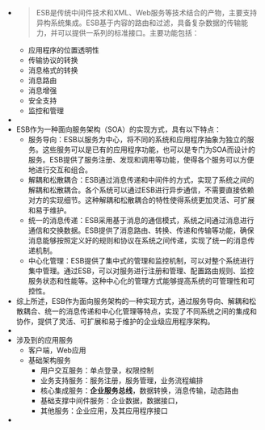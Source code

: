 - >ESB是传统中间件技术和XML、Web服务等技术结合的产物，主要支持异构系统集成。ESB基于内容的路由和过滤，具备复杂数据的传输能力，并可以提供一系列的标准接口。主要功能包括：
	- 应用程序的位置透明性
	- 传输协议的转换
	- 消息格式的转换
	- 消息路由
	- 消息增强
	- 安全支持
	- 监控和管理
-
- ESB作为一种面向服务架构（SOA）的实现方式，具有以下特点：
	- 服务导向：ESB以服务为中心，将不同的系统和应用程序抽象为独立的服务。这些服务可以是已有的应用程序功能，也可以是专门为SOA而设计的服务。ESB提供了服务注册、发现和调用等功能，使得各个服务可以方便地进行交互和组合。
	- 解耦和松散耦合：ESB通过消息传递和中间件的方式，实现了系统之间的解耦和松散耦合。各个系统可以通过ESB进行异步通信，不需要直接依赖对方的实现细节。这种解耦和松散耦合的特性使得系统更加灵活、可扩展和易于维护。
	- 统一的消息传递：ESB采用基于消息的通信模式，系统之间通过消息进行通信和交换数据。ESB提供了消息路由、转换、传递和传输等功能，确保消息能够按照定义好的规则和协议在系统之间传递，实现了统一的消息传递机制。
	- 中心化管理：ESB提供了集中式的管理和监控机制，可以对整个系统进行集中管理。通过ESB，可以对服务进行注册和管理、配置路由规则、监控服务状态和性能等。这种中心化的管理方式能够提高系统的可管理性和可控性。
- 综上所述，ESB作为面向服务架构的一种实现方式，通过服务导向、解耦和松散耦合、统一的消息传递和中心化管理等特点，实现了不同系统之间的集成和协作，提供了灵活、可扩展和易于维护的企业级应用程序架构。
-
- 涉及到的应用服务
	- 客户端，Web应用
	- 基础架构服务
		- 用户交互服务：单点登录，权限控制
		- 业务支持服务：服务注册，服务管理，业务流程编排
		- 核心集成服务：**企业服务总线**，数据转换，消息传输，动态路由
		- 基础支撑中间件服务：企业数据，数据接口，
		- 其他服务：企业应用，及其应用程序接口
-